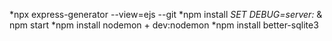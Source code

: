 
*npx express-generator --view=ejs --git
*npm install
*SET DEBUG=server:* & npm start
*npm install nodemon + dev:nodemon
*npm install better-sqlite3
